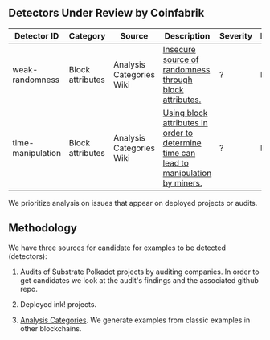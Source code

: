 ## Detectors Under Review by Coinfabrik

| Detector ID | Category | Source | Description | Severity | Reviewing | Status | 
|----------------------|------------------|--------------------------------------------------|------------------------------------------------------------------------------------------------------------------------------|----------|----------|---------------------------|
| weak-randomness       | Block attributes | Analysis Categories Wiki                        | [Insecure source of randomness through block attributes.](https://gitlab.com/coinfabrik-private/coinfabrik-wiki/-/wikis/Auditing/Analyses/Block-attributes/Use-of-insufficiently-random-values)                                                                         | ?        | FALSE    | 2-Under Review Coinfabrik |
| time-manipulation     | Block attributes | Analysis Categories Wiki                        | [Using block attributes in order to determine time can lead to manipulation by miners.](https://gitlab.com/coinfabrik-private/coinfabrik-wiki/-/wikis/Auditing/Analyses/Block-attributes/Time-manipulation)                                        | ?        | FALSE    | 2-Under Review Coinfabrik |

We prioritize analysis on issues that appear on deployed projects or audits.


## Methodology

We have three sources for candidate for examples to be detected (detectors):

1. Audits of Substrate Polkadot projects by auditing companies. In order to get candidates we look at the audit's findings and the associated github repo.

2. Deployed ink! projects.

3. [Analysis Categories](https://blog.coinfabrik.com/analysis-categories/). We generate examples from classic examples in other blockchains.

